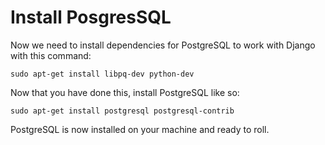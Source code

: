 # Install PosgresSQL

Now we need to install dependencies for PostgreSQL to work with Django with this command:
```
sudo apt-get install libpq-dev python-dev
```

Now that you have done this, install PostgreSQL like so:
```
sudo apt-get install postgresql postgresql-contrib
```

PostgreSQL is now installed on your machine and ready to roll.